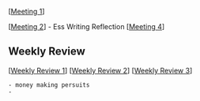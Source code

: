 [[Meeting 1]]

[[Meeting 2]] - Ess Writing Reflection
[[Meeting 4]]



## Weekly Review
[[Weekly Review 1]]
[[Weekly Review 2]]
[[Weekly Review 3]]
    
    - money making persuits
    - 

[//begin]: # "Autogenerated link references for markdown compatibility"
[Meeting 1]: meeting-1 "Meeting 1"
[Meeting 2]: meeting-2 "Meeting 2"
[Meeting 4]: meeting-4 "Meeting 4"
[Weekly Review 1]: weekly-review-1 "Weekly Review 1"
[Weekly Review 2]: weekly-review-2 "Weekly Review 2"
[Weekly Review 3]: weekly-review-3 "Weekly Review 3"
[//end]: # "Autogenerated link references"
